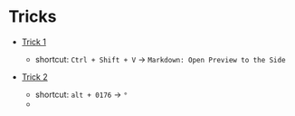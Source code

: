 # Tricks

- [Trick 1](#trick-1)
  
  - shortcut: `Ctrl + Shift + V` -> `Markdown: Open Preview to the Side`

- [Trick 2](#trick-2)

    - shortcut: `alt + 0176` -> `°`
    -
    